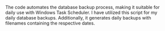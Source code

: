 The code automates the database backup process, making it suitable for daily use with Windows Task Scheduler. I have utilized this script for my daily database backups. Additionally, it generates daily backups with filenames containing the respective dates. 
